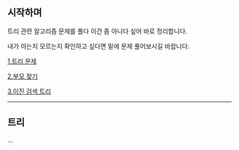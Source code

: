 
## 시작하며

트리 관련 알고리즘 문제를 풀다 이건 좀 아니다 싶어 바로 정리합니다.

내가 아는지 모르는지 확인하고 싶다면 밑에 문제 풀어보시길 바랍니다.


[1.트리 문제](https://www.acmicpc.net/problem/5639)

[2.부모 찾기](https://www.acmicpc.net/problem/11725)

[3.이진 검색 트리](https://www.acmicpc.net/problem/5639)

---

## 트리

...